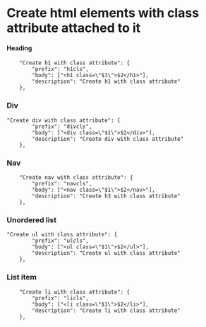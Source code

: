# Create html elements with class attribute attached to it

#### Heading

```
	"Create h1 with class attribute": {
		"prefix": "h1cls",
		"body": ["<h1 class=\"$1\">$2</h1>"],
		"description": "Create h1 with class attribute"
	},
```

### Div

```
"Create div with class attribute": {
		"prefix": "divcls",
		"body": ["<div class=\"$1\">$2</div>"],
		"description": "Create div with class attribute"
	},
```

### Nav

```
	"Create nav with class attribute": {
		"prefix": "navcls",
		"body": ["<nav class=\"$1\">$2</nav>"],
		"description": "Create h3 with class attribute"
	},
```

### Unordered list

```
"Create ul with class attribute": {
		"prefix": "ulcls",
		"body": ["<ul class=\"$1\">$2</ul>"],
		"description": "Create ul with class attribute"
	},
```

### List item

```
	"Create li with class attribute": {
		"prefix": "licls",
		"body": ["<li class=\"$1\">$2</li>"],
		"description": "Create li with class attribute"
	},
```
